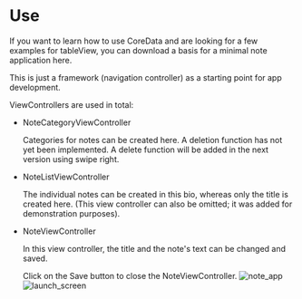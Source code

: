 # Use

If you want to learn how to use CoreData and are looking for a few examples for tableView, you can download a basis for a minimal note application here.

This is just a framework (navigation controller) as a starting point for app development.

ViewControllers are used in total:

* NoteCategoryViewController

  Categories for notes can be created here. A deletion function has not yet been implemented. A delete function will be added in the next version using swipe right.

* NoteListViewController

  The individual notes can be created in this bio, whereas only the title is created here.
  (This view controller can also be omitted; it was added for demonstration purposes).

* NoteViewController

  In this view controller, the title and the note's text can be changed and saved.

  Click on the Save button to close the NoteViewController.
![note_app](https://github.com/SevenAndrew/Notify-iOS17/assets/82178604/d8854683-3e32-447f-a644-cfdbe29b80cb)
![launch_screen](https://github.com/SevenAndrew/Notify-iOS17/assets/82178604/90a92530-c08b-4776-a873-8fe73056a61d)
